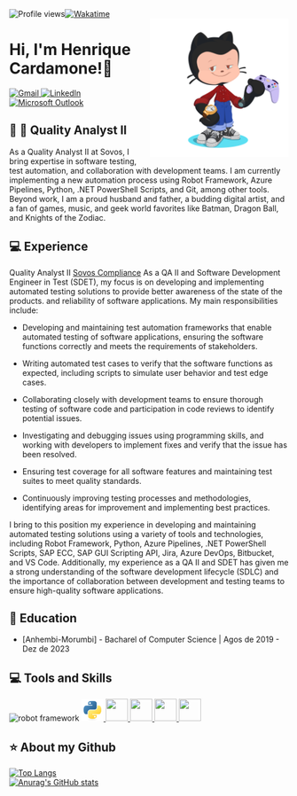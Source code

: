 <div style="display: flex; align-items: center;">
  <img src="https://komarev.com/ghpvc/?username=hcardamone&label=Profile%20views&color=0e75b6&style=flat" alt="Profile views" style="max-width: 100%;">
  <a href="https://wakatime.com/@8a01f836-1a55-4de2-8960-243fb914b697">
    <img src="https://wakatime.com/badge/user/8a01f836-1a55-4de2-8960-243fb914b697.svg" alt="Wakatime" style="max-width: 100%;">
  </a>
</div>

<img src="https://github.com/hcardamone/commun-imagecontents/blob/main/octocat-1656505344825.png" alt="Octocat" align="right" height="250">

# Hi, I'm Henrique Cardamone!:metal:


<div>
    <a href="mailto:henrique.cardamonetec@gmail.com">
        <img src="https://img.shields.io/badge/Gmail-D14836?style=for-the-badge&amp;logo=gmail&amp;logoColor=white" alt="Gmail" />
    </a>
    <a href="https://www.linkedin.com/in/henriquecardamone" target="_blank">
        <img src="https://img.shields.io/badge/-LinkedIn-%230077B5?style=for-the-badge&amp;logo=linkedin&amp;logoColor=white" alt="LinkedIn" />
    </a>
    <a href="mailto:henrique.cardamonetec@hotmail.com">
        <img src="https://img.shields.io/badge/Microsoft_Outlook-0078D4?style=for-the-badge&amp;logo=microsoft-outlook&amp;logoColor=white" alt="Microsoft Outlook" />
    </a>
</div>

## :muscle: :robot: Quality Analyst II

As a Quality Analyst II at Sovos, I bring expertise in software testing, test automation, and collaboration with development teams. I am currently implementing a new automation process using Robot Framework, Azure Pipelines, Python, .NET PowerShell Scripts, and Git, among other tools. Beyond work, I am a proud husband and father, a budding digital artist, and a fan of games, music, and geek world favorites like Batman, Dragon Ball, and Knights of the Zodiac.

## 💻 Experience

Quality Analyst II
[Sovos Compliance](https://sovos.com/")
As a QA II and Software Development Engineer in Test (SDET), my focus is on developing and implementing automated testing solutions to provide better awareness of the state of the products. and reliability of software applications. My main responsibilities include:

- Developing and maintaining test automation frameworks that enable automated testing of 
 software applications, ensuring the software functions correctly and meets the requirements of 
 stakeholders.

- Writing automated test cases to verify that the software functions as expected, including scripts to 
 simulate user behavior and test edge cases.

- Collaborating closely with development teams to ensure thorough testing of software code and 
 participation in code reviews to identify potential issues.

- Investigating and debugging issues using programming skills, and working with developers to 
 implement fixes and verify that the issue has been resolved.

- Ensuring test coverage for all software features and maintaining test suites to meet quality 
 standards.

- Continuously improving testing processes and methodologies, identifying areas for improvement 
 and implementing best practices.

I bring to this position my experience in developing and maintaining automated testing solutions using a variety of tools and technologies, including Robot Framework, Python, Azure Pipelines, .NET PowerShell Scripts, SAP ECC, SAP GUI Scripting API, Jira, Azure DevOps, Bitbucket, and VS Code. Additionally, my experience as a QA II and SDET has given me a strong understanding of the software development lifecycle (SDLC) and the importance of collaboration between development and testing teams to ensure high-quality software applications.

## 📝 Education

- [Anhembi-Morumbi] - Bacharel of Computer Science | Agos de 2019 - Dez de 2023


## 💻 Tools and Skills

<img src="https://camo.githubusercontent.com/7deda4901a446c74e93e7fd33bea431495932e49d60414ed5be8ee84c447f779/68747470733a2f2f75706c6f61642e77696b696d656469612e6f72672f77696b6970656469612f636f6d6d6f6e732f652f65342f526f626f742d6672616d65776f726b2d6c6f676f2e706e67"
    alt="robot framework"
    width="40"
    height="40"
    data-canonical-src="https://upload.wikimedia.org/wikipedia/commons/e/e4/Robot-framework-logo.png"
    style="max-width: 100%;"
/>
<a href="https://www.docker.com/" rel="nofollow">
</a>
<a href="https://www.python.org" rel="nofollow">
    <img src="https://raw.githubusercontent.com/devicons/devicon/master/icons/python/python-original.svg"
         alt="python"
         width="40"
         height="40"
         style="max-width: 100%;"
    />
    <img src="https://upload.wikimedia.org/wikipedia/commons/thumb/5/59/SAP_2011_logo.svg/256px-SAP_2011_logo.svg.png"
         width="40"
         height="40"
    />
    <img src="https://cdn.jsdelivr.net/gh/devicons/devicon/icons/git/git-plain.svg"
         width="40"
         height="40"
    />
    <img src="https://cdn.jsdelivr.net/gh/devicons/devicon/icons/azure/azure-original.svg"
         width="40"
         height="40"
    />
    <img src="https://cdn.jsdelivr.net/gh/devicons/devicon/icons/microsoftsqlserver/microsoftsqlserver-plain-wordmark.svg"
         width="40"
         height="40"
    />
</a>


## ⭐ About my Github

<!-- <div>
    <a href="https://github.com/hcardamone">
        <img src="https://github-readme-stats.vercel.app/api/top-langs/?username=hcardamone&exclude_repo=github-readme-stats&theme=prussian" style="max-width: 100%;/>
        <a href="https://github.com/hcardamone"><img height="180em" src="https://github-readme-stats.vercel.app/api?username=hcardamone&show_icons=true&theme=prussian&include_all_commits=true&count_private=true" /> </a>
    </a>
</div> -->

[![Top Langs](https://github-readme-stats.vercel.app/api/top-langs/?username=hcardamone&show_icons=true&theme=outrun)](https://github.com/anuraghazra/github-readme-stats) <br>
[![Anurag's GitHub stats](https://github-readme-stats.vercel.app/api?username=hcardamone&show_icons=true&theme=outrun)](https://github.com/hcardamone/github-readme-stats)

<!-- 
![](https://github-readme-stats.vercel.app/api/wakatime?username=hcardamone&api_domain=wakapi.dev&bg_color=2D3748&title_color=2F855A&icon_color=2F855A&text_color=ffffff&custom_title=Wakapi%20Week%20Stats&layout=compact)
[![Henrique's wakatime stats](https://github-readme-stats.vercel.app/api/wakatime?username=hcardamone)](https://github.com/hcardamone/github-readme-stats)


## :books: Projects

- ChatBot Telegram with Robot Framework Lab [here](https://github.com/hcardamone/robotframework-roboCopChatBot-Telegram)
- abapGit Lab [here](https://github.com/hcardamone/sap-abap-projects)
- SAP Process Automation Robot Framework Lab [here](https://github.com/hcardamone/sap-automation-poc)
- ChatBot Telegram with Robot Framework plus Azure Pipelines [here](https://dev.azure.com/hcardamone/_git/RF%20Selenium%20roboCopChatBot)
- Robot Framework Listener Microsoft Teams this project send microsoft teams notification after Azure Pipeline completed using Robot Framework. [here](https://github.com/hcardamone/RobotFrameworkListenerTeams.git)
- AI Text Generator this project could be a text generation application that uses the OpenAI API to generate text based on user prompts. [here](https://github.com/hcardamone/AITextGenerator.git)

<!---
hcardamone/hcardamone is a ✨ special ✨ repository because its `README.md` (this file) appears on your GitHub profile.
You can click the Preview link to take a look at your changes.
--->
